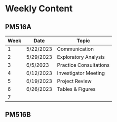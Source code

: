 # Weekly Content

## PM516A
| Week | Date | Topic |
| --- | --- | --- |
| 1 | 5/22/2023 | Communication |
| 2 | 5/29/2023 | Exploratory Analysis |
| 3 | 6/5/2023  | Practice Consultations |
| 4 | 6/12/2023 | Investigator Meeting |
| 5 | 6/19/2023 | Project Review |
| 6 | 6/26/2023 | Tables & Figures |
| 7 | 

## PM516B